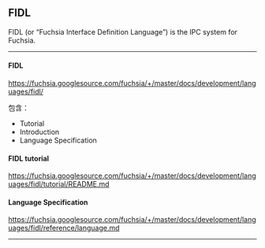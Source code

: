 ## FIDL

FIDL (or “Fuchsia Interface Definition Language”) is the IPC system for Fuchsia.

---

#### FIDL
https://fuchsia.googlesource.com/fuchsia/+/master/docs/development/languages/fidl/

包含：
* Tutorial
* Introduction
* Language Specification

#### FIDL tutorial
https://fuchsia.googlesource.com/fuchsia/+/master/docs/development/languages/fidl/tutorial/README.md

#### Language Specification
https://fuchsia.googlesource.com/fuchsia/+/master/docs/development/languages/fidl/reference/language.md

---

